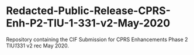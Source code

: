 # Redacted-Public-Release-CPRS-Enh-P2-TIU-1-331-v2-May-2020
Repository containing the CIF Submission for CPRS Enhancements Phase 2 TIU*1*331 v2 rec May 2020.
